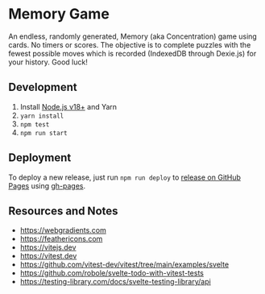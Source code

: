 # Memory Game

An endless, randomly generated, Memory (aka Concentration) game using cards. No timers or scores. The objective is to complete puzzles with the fewest possible moves which is recorded (IndexedDB through Dexie.js) for your history. Good luck!

## Development

1. Install [Node.js v18+](https://nodejs.org/) and Yarn
2. `yarn install`
3. `npm test`
4. `npm run start`

## Deployment

To deploy a new release, just run `npm run deploy` to [release on GitHub Pages](https://create-react-app.dev/docs/deployment/#github-pages) using [gh-pages](https://github.com/tschaub/gh-pages).

## Resources and Notes

* https://webgradients.com
* https://feathericons.com
* https://vitejs.dev
* https://vitest.dev
* https://github.com/vitest-dev/vitest/tree/main/examples/svelte
* https://github.com/robole/svelte-todo-with-vitest-tests
* https://testing-library.com/docs/svelte-testing-library/api
